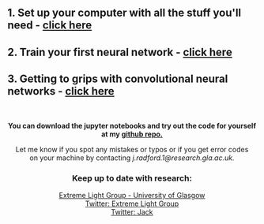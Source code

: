 ## 1. Set up your computer with all the stuff you'll need - <a href="set-up.html">click here</a>
## 2. Train your first neural network - <a href="simple_ANN.html">click here</a>
## 3. Getting to grips with convolutional neural networks - <a href="CNN_classifier.html">click here</a>

<br><center><b>You can download the jupyter notebooks and try out the code for yourself at my <a href="https://github.com/slack-a-jack/ml-getting-started/tree/master/tutorial_notebooks">github repo.</a></b></center>

<center> Let me know if you spot any mistakes or typos or if you get error codes <br>on your machine by contacting <em>j.radford.1@research.gla.ac.uk.</em> </center>


### <center>Keep up to date with research:</center>
<center><a href="http://www.physics.gla.ac.uk/XtremeLight/index.html">Extreme Light Group - University of Glasgow</a></center>
<center><a href="https://twitter.com/GU_ExtremeLight">Twitter: Extreme Light Group</a></center>
<center><a href="https://twitter.com/JackRadford95">Twitter: Jack </a></center>


